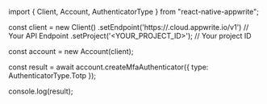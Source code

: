 import { Client, Account, AuthenticatorType } from "react-native-appwrite";

const client = new Client()
    .setEndpoint('https://<REGION>.cloud.appwrite.io/v1') // Your API Endpoint
    .setProject('<YOUR_PROJECT_ID>'); // Your project ID

const account = new Account(client);

const result = await account.createMfaAuthenticator({
    type: AuthenticatorType.Totp
});

console.log(result);
